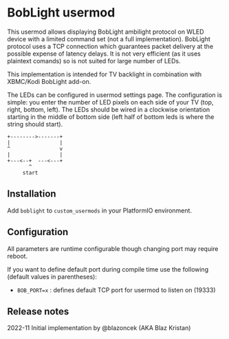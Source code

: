 # BobLight usermod

This usermod allows displaying BobLight ambilight protocol on WLED device with a limited command set (not a full implementation).
BobLight protocol uses a TCP connection which guarantees packet delivery at the possible expense of latency delays. It is not very efficient (as it uses plaintext comands) so is not suited for large number of LEDs.

This implementation is intended for TV backlight in combination with XBMC/Kodi BobLight add-on.

The LEDs can be configured in usermod settings page. The configuration is simple: you enter the number of LED pixels on each side of your TV (top, right, bottom, left).
The LEDs should be wired in a clockwise orientation starting in the middle of bottom side (left half of bottom leds is where the string should start).

```
+-------->-------+
|                |
^                v
|                |
+---<--+  ---<---+
       ^
     start
```

## Installation 

Add `boblight` to `custom_usermods` in your PlatformIO environment.

## Configuration

All parameters are runtime configurable though changing port may require reboot.

If you want to define default port during compile time use the following (default values in parentheses):

- `BOB_PORT=x` : defines default TCP port for usermod to listen on (19333)


## Release notes

2022-11 Initial implementation by @blazoncek (AKA Blaz Kristan)
